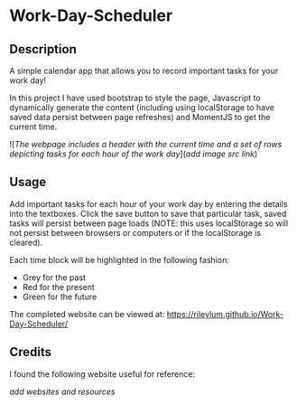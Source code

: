 # Work-Day-Scheduler

## Description

A simple calendar app that allows you to record important tasks for your work day!

In this project I have used bootstrap to style the page, Javascript to dynamically generate the content (including using localStorage to have saved data persist between page refreshes) and MomentJS to get the current time.

![*The webpage includes a header with the current time and a set of rows depicting tasks for each hour of the work day*](*add image src link*)

## Usage

Add important tasks for each hour of your work day by entering the details into the textboxes. Click the save button to save that particular task, saved tasks will persist between page loads (NOTE: this uses localStorage so will not persist between browsers or computers or if the localStorage is cleared).

Each time block will be highlighted in the following fashion: 
- Grey for the past
- Red for the present
- Green for the future

The completed website can be viewed at: https://rileylum.github.io/Work-Day-Scheduler/

## Credits

I found the following website useful for reference:

*add websites and resources*